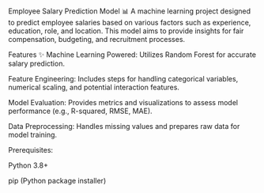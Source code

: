 Employee Salary Prediction Model 📊
A machine learning project designed to predict employee salaries based on various factors such as experience, education, role, and location. This model aims to provide insights for fair compensation, budgeting, and recruitment processes.

Features ✨
Machine Learning Powered: Utilizes  Random Forest for accurate salary prediction.

Feature Engineering: Includes steps for handling categorical variables, numerical scaling, and potential interaction features.

Model Evaluation: Provides metrics and visualizations to assess model performance (e.g., R-squared, RMSE, MAE).

Data Preprocessing: Handles missing values and prepares raw data for model training.

Prerequisites:

Python 3.8+

pip (Python package installer)
